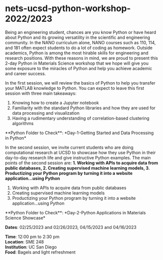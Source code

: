 # nets-ucsd-python-workshop-2022/2023

Being an engineering student, chances are you know Python or have heard about Python and its growing versatility in the scientific and engineering community. In the NANO curriculum alone, NANO courses such as 110, 114, and 181 often expect students to do a lot of coding as homework. Outside academics, Python is among the most hirable skills for engineering and research positions. With these reasons in mind, we are proud to present this 2-day Python in Materials Science workshop that we hope will give you some exposure to the miracles of Python and help you achieve academic and career success. 

In the first session, we will review the basics of Python to help you transfer your MATLAB knowledge to Python. You can expect to leave this first session with three main takeaways: 
<ol>
  <li>Knowing how to create a Jupyter notebook</li>
  <li>Familiarity with the standard Python libraries and how they are used for data processing and visualization</li>
  <li>Having a rudimentary understanding of correlation-based clustering algorithms</li>
</ol>
**Python Folder to Check**: *Day-1-Getting Started and Data Processing in Python*

In the second session, we invite current students who are doing computational research at UCSD to showcase how they use Python in their day-to-day research life and give instructive Python examples. The main points of the second session are: **1. Working with APIs to acquire data from public databases, 2. Creating supervised machine learning models, 3. Productizing your Python program by turning it into a website application...using Python**
<ol>
  <li>Working with APIs to acquire data from public databases</li>
  <li>Creating supervised machine learning models</li>
  <li>Productizing your Python program by turning it into a website application...using Python</li>
</ol>
**Python Folder to Check**: *Day-2-Python Applications in Materials Science Showcase*

**Dates**: 02/25/2023 and 02/26/2023, 04/15/2023 and 04/16/2023 

**Time**: 12:00 pm to 2:30 pm\
**Location**: SME 248\
**Institution**: UC San Diego\
**Food**: Bagels and light refreshment
